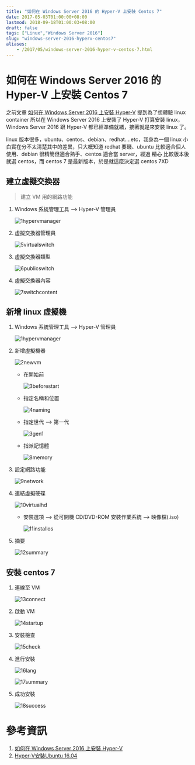 ```yaml
---
title: "如何在 Windows Server 2016 的 Hyper-V 上安裝 Centos 7"
date: 2017-05-03T01:00:00+08:00
lastmod: 2018-09-18T01:00:03+08:00
draft: false
tags: ["Linux","Windows Server 2016"]
slug: "windows-server-2016-hyperv-centos7"
aliases:
    - /2017/05/windows-server-2016-hyper-v-centos-7.html
---
```

# 如何在 Windows Server 2016 的 Hyper-V 上安裝 Centos 7
之前文章 [如何在 Windows Server 2016 上安裝 Hyper-V](//blog.yowko.com/2017/05/windows-server-2016-hyper-v.html) 提到為了想體驗 linux container 所以在 Windows Server 2016 上安裝了 Hyper-V 打算安裝 linux，Windows Server 2016 跟 Hyper-V 都已經準備就緒，接著就是來安裝 linux 了。

linux 版本很多，ubuntu、centos、debian、redhat....etc，我身為一個 linux 小白實在分不太清楚其中的差異，只大概知道 redhat 要錢、ubuntu 比較適合個人使用、debian 很精簡但適合熟手、centos 適合當 server，經過 ~~精心~~ 比較版本後就選 centos，而 centos 7 是最新版本，於是就這麼決定選 centos 7XD

## 建立虛擬交換器

> 建立 VM 用的網路功能

1.  Windows 系統管理工具 --> Hyper-V 管理員

    ![1hypervmanager](https://cloud.githubusercontent.com/assets/3851540/25579905/ae453728-2eae-11e7-9cd5-da0fcdd1625e.png)

2.  虛擬交換器管理員

    ![5virtualswitch](https://cloud.githubusercontent.com/assets/3851540/25579910/ae691b8e-2eae-11e7-83a4-e55fc3f4b9c9.png)

3.  虛擬交換器類型

    ![6publicswitch](https://cloud.githubusercontent.com/assets/3851540/25579911/ae6b0e8a-2eae-11e7-8227-c0ef1d21e0c0.png)

4.  虛擬交換器內容

    ![7switchcontent](https://cloud.githubusercontent.com/assets/3851540/25579912/ae71e66a-2eae-11e7-8f91-54db5c57dcf3.png)

## 新增 linux 虛擬機

1.  Windows 系統管理工具 --> Hyper-V 管理員

    ![1hypervmanager](https://cloud.githubusercontent.com/assets/3851540/25579905/ae453728-2eae-11e7-9cd5-da0fcdd1625e.png)

2.  新增虛擬機器

    ![2newvm](https://cloud.githubusercontent.com/assets/3851540/25579906/ae4b3790-2eae-11e7-836c-4bcbd2bfeeb0.png)

    *  在開始前

        ![3beforestart](https://cloud.githubusercontent.com/assets/3851540/25579907/ae67b078-2eae-11e7-8c49-cd1dcc01fd5f.png)

    *   指定名稱和位置

        ![4naming](https://cloud.githubusercontent.com/assets/3851540/25579909/ae692d18-2eae-11e7-9cbd-b5ac0798a49e.png)

    *   指定世代 --> 第一代

        ![3gen1](https://cloud.githubusercontent.com/assets/3851540/25579908/ae68b482-2eae-11e7-937f-396f92b3dde0.png)

    *   指派記憶體

        ![8memory](https://cloud.githubusercontent.com/assets/3851540/25579913/ae8b99b6-2eae-11e7-85ad-2daa913ea0ff.png)

3.  設定網路功能

    ![9network](https://cloud.githubusercontent.com/assets/3851540/25579914/ae8c6d8c-2eae-11e7-9c99-151127cee037.png)

4.  連結虛擬硬碟

    ![10virtualhd](https://cloud.githubusercontent.com/assets/3851540/25579915/ae8f683e-2eae-11e7-96cf-d675057d6c33.png)

    *   安裝選項 --> 從可開機 CD/DVD-ROM 安裝作業系統 --> 映像檔(.iso)

        ![11installos](https://cloud.githubusercontent.com/assets/3851540/25579916/ae9152fc-2eae-11e7-8979-7763f17cb643.png)

5.  摘要

    ![12summary](https://user-images.githubusercontent.com/3851540/45695370-da308680-bb93-11e8-9c1a-54d8e5b05232.png)

## 安裝 centos 7

1.  連線至 VM

    ![13connect](https://cloud.githubusercontent.com/assets/3851540/25579918/ae971cb4-2eae-11e7-9d3b-8fbcb3b224ba.png)

2.  啟動 VM

    ![14startup](https://cloud.githubusercontent.com/assets/3851540/25579919/aeb77b94-2eae-11e7-8618-c6bbda1e04b5.png)

3.  安裝檢查

    ![15check](https://cloud.githubusercontent.com/assets/3851540/25579901/ae41e262-2eae-11e7-8b4b-79120670c75e.png)

4.  進行安裝

    ![16lang](https://cloud.githubusercontent.com/assets/3851540/25579902/ae425bca-2eae-11e7-96e8-7af45232e432.png)

    ![17summary](https://cloud.githubusercontent.com/assets/3851540/25579903/ae4274d4-2eae-11e7-9c3a-a6d79d882bb3.png)

5.  成功安裝

    ![18success](https://cloud.githubusercontent.com/assets/3851540/25579904/ae42c290-2eae-11e7-8ef5-9e4e468334b0.png)

# 參考資訊
1.  [如何在 Windows Server 2016 上安裝 Hyper-V](//blog.yowko.com/2017/05/windows-server-2016-hyper-v.html)
2.  [Hyper-V安裝Ubuntu 16.04](http://blog.xuite.net/yh96301/blog/463474218-Hyper-V%E5%AE%89%E8%A3%9DUbuntu+16.04)
